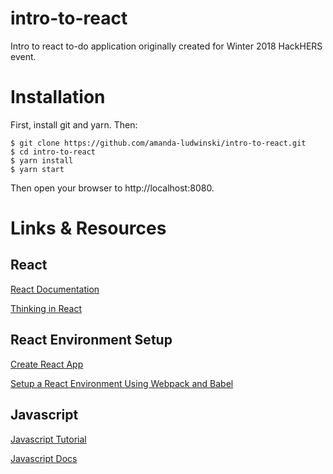 # intro-to-react
Intro to react to-do application originally created for Winter 2018 HackHERS event.

# Installation
First, install git and yarn. Then:
```
$ git clone https://github.com/amanda-ludwinski/intro-to-react.git
$ cd intro-to-react
$ yarn install
$ yarn start
```
Then open your browser to http://localhost:8080.

# Links & Resources

## React

[React Documentation](https://reactjs.org/)

[Thinking in React](https://reactjs.org/docs/thinking-in-react.html)

## React Environment Setup

[Create React App](https://github.com/facebook/create-react-app)

[Setup a React Environment Using Webpack and Babel](https://scotch.io/tutorials/setup-a-react-environment-using-webpack-and-babel)

## Javascript

[Javascript Tutorial](https://developer.mozilla.org/en-US/docs/Web/JavaScript/A_re-introduction_to_JavaScript)

[Javascript Docs](https://developer.mozilla.org/en-US/docs/Web/JavaScript)


